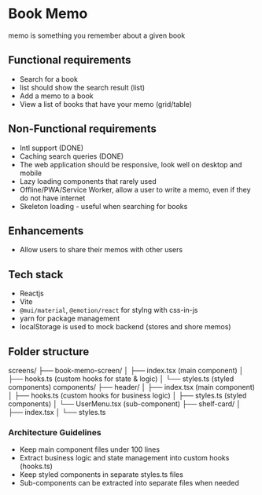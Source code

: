 # Book Memo
memo is something you remember about a given book

## Functional requirements
- Search for a book 
- list should show the search result (list)
- Add a memo to a book
- View a list of books that have your memo (grid/table)

## Non-Functional requirements
- Intl support (DONE)
- Caching search queries (DONE)
- The web application should be responsive, look well on desktop and mobile
- Lazy loading components that rarely used
- Offline/PWA/Service Worker, allow a user to write a memo, even if they do not have internet
- Skeleton loading - useful when searching for books



## Enhancements
- Allow users to share their memos with other users


## Tech stack
- Reactjs
- Vite
- `@mui/material`, `@emotion/react` for stylng with css-in-js
- yarn for package management
- localStorage is used to mock backend (stores and shore memos)

## Folder structure

screens/
  ├── book-memo-screen/
  │   ├── index.tsx       (main component)
  │   ├── hooks.ts        (custom hooks for state & logic)
  │   └── styles.ts       (styled components)
components/
  ├── header/
  │   ├── index.tsx       (main component)
  │   ├── hooks.ts        (custom hooks for business logic)
  │   ├── styles.ts       (styled components)
  │   └── UserMenu.tsx    (sub-component)
  ├── shelf-card/
  │   ├── index.tsx
  │   └── styles.ts


### Architecture Guidelines
- Keep main component files under 100 lines
- Extract business logic and state management into custom hooks (hooks.ts)
- Keep styled components in separate styles.ts files
- Sub-components can be extracted into separate files when needed

